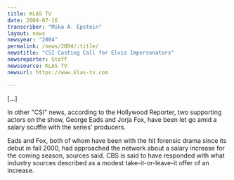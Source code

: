 ```yaml
---
title: KLAS TV
date: 2004-07-16
transcriber: "Mika A. Epstein"
layout: news
newsyear: "2004"
permalink: /news/2004/:title/
newstitle: "CSI Casting Call for Elvis Impersonators"
newsreporter: Staff
newssource: KLAS TV
newsurl: https://www.klas-tv.com

---
```


[...]

In other "CSI" news, according to the Hollywood Reporter, two supporting actors on the show, George Eads and Jorja Fox, have been let go amid a salary scuffle with the series' producers.

Eads and Fox, both of whom have been with the hit forensic drama since its debut in fall 2000, had approached the network about a salary increase for the coming season, sources said. CBS is said to have responded with what industry sources described as a modest take-it-or-leave-it offer of an increase.
